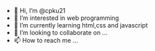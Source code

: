 - 👋 Hi, I’m @cpku21
- 👀 I’m interested in web programming
- 🌱 I’m currently learning html,css and javascript
- 💞️ I’m looking to collaborate on ...
- 📫 How to reach me ...

<!---
cpku21/cpku21 is a ✨ special ✨ repository because its `README.md` (this file) appears on your GitHub profile.
You can click the Preview link to take a look at your changes.
--->
